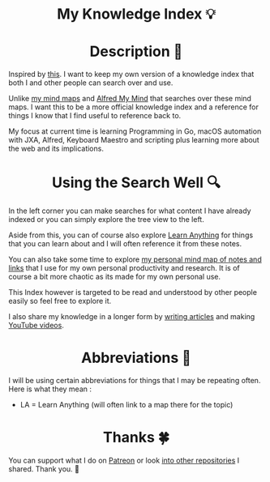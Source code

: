 <h1 align="center">My Knowledge Index 💡</h1>

<h1 align="center"> Description 📕</h1>

Inspired by [this][1]. I want to keep my own version of a knowledge index that both I and other people can search over and use.

Unlike [my mind maps][2] and [Alfred My Mind][3] that searches over these mind maps. I want this to be a more official knowledge index and a reference for things I know that I find useful to reference back to.

My focus at current time is learning Programming in Go, macOS automation with JXA, Alfred, Keyboard Maestro and scripting plus learning more about the web and its implications. 

<h1 align="center"> Using the Search Well 🔍</h1>

In the left corner you can make searches for what content I have already indexed or you can simply explore the tree view to the left.

Aside from this, you can of course also explore [Learn Anything][4] for things that you can learn about and I will often reference it from these notes.

You can also take some time to explore [my personal mind map of notes and links][5] that I use for my own personal productivity and research. It is of course a bit more chaotic as its made for my own personal use.

This Index however is targeted to be read and understood by other people easily so feel free to explore it. 

I also share my knowledge in a longer form by [writing articles][6] and making [YouTube videos][7].

<h1 align="center"> Abbreviations 🔖</h1>

I will be using certain abbreviations for things that I may be repeating often. Here is what they mean : 

- LA = Learn Anything (will often link to a map there for the topic)

	 
<h1 align="center"> Thanks 🍀</h1>

You can support what I do on [Patreon][8] or look [into other repositories][9] I shared. Thank you. 💛 

[1]:	https://yoshuawuyts.gitbooks.io/knowledge/content/
[2]:	https://my.mindnode.com/myLVaRLKytoTYBLshxGzzb75MN9cyGHbQBgaVVPp#179.9,-50.7,1
[3]:	https://github.com/nikitavoloboev/alfred-my-mind
[4]:	https://learn-anything.xyz
[5]:	https://my.mindnode.com/myLVaRLKytoTYBLshxGzzb75MN9cyGHbQBgaVVPp#666.6,-32.8,-3
[6]:	https://medium.com/@NikitaVoloboev
[7]:	https://github.com/nikitavoloboev/my-youtube
[8]:	https://www.patreon.com/nikitavoloboev
[9]:	https://my.mindnode.com/ZKGETDkUaQUsL3q8q9z788CxG84oEHgDiT79GuzX#-143.5,-902.6,0